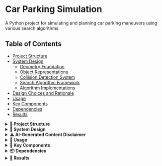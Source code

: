 # Car Parking Simulation

A Python project for simulating and planning car parking maneuvers using various search algorithms.

## Table of Contents
- [Project Structure](#project-structure)
- [System Design](#system-design)
  - [Geometry Foundation](#geometry-foundation)
  - [Object Representations](#object-representations)
  - [Collision Detection System](#collision-detection-system)
  - [Search Algorithm Framework](#search-algorithm-framework)
  - [Algorithm Implementations](#algorithm-implementations)
- [Design Choices and Rationale](#design-choices-and-rationale)
- [Usage](#usage)
- [Key Components](#key-components)
- [Dependencies](#dependencies)
- [Results](#results)

<details>
<summary><strong>📁 Project Structure</strong></summary>

```
car_project/
├── src/
│   ├── __init__.py          # Main package exports
│   ├── core/                # Core data structures and utilities
│   │   ├── __init__.py
│   │   ├── action.py        # Action definitions (straight, rotate)
│   │   ├── car.py           # Car geometry and kinematics
│   │   ├── direction.py     # Direction enum (LEFT, RIGHT)
│   │   ├── node.py          # Search node for algorithms
│   │   ├── parking_space.py # Parking space definition
│   │   ├── path.py          # Path representation (straight/arc segments)
│   │   └── point.py         # 2D point geometry
│   ├── algorithms/          # Parking algorithms
│   │   ├── __init__.py
│   │   ├── bfs_base.py      # Base class for parking search
│   │   ├── bfs_parking.py   # BFS parking planner
│   │   ├── bidir_bfs_parking.py # Bidirectional BFS parking
│   │   ├── heuristic.py     # Heuristic functions
│   │   └── parallel_parking.py # Parallel parking algorithm
│   ├── tests/               # Test files
│   │   ├── __init__.py
│   │   ├── bfs_test.py      # BFS algorithm tests
│   │   ├── bfs_reference_test.py # Reference BFS tests
│   │   ├── heuristic_bidir_test.py # Bidirectional heuristic tests
│   │   └── heuristic_test.py # Heuristic function tests
│   └── utils/               # Utility functions
│       ├── __init__.py
│       └── plot_utils.py    # Plotting utilities
├── car_env/                 # Python virtual environment
└── README.md               # This file
```
</details>

<details>
<summary><strong>🔧 System Design</strong></summary>

### Geometry Foundation

The system is built upon a geometric foundation that abstracts 2D space and motion:

**Point Class**: The fundamental abstraction representing a 2D vector with geometric operations:
- `angle()`: Returns the angle of the vector from the origin
- `rotate(angle)`: Rotates the point around the origin by a given angle
- `norm()`: Returns the Euclidean norm (magnitude) of the vector
- Standard vector operations: addition, subtraction, scalar multiplication

**PathPart Abstraction**: An abstract base class representing geometric path segments that can be:
- **StraightPart**: A straight line segment between two points
- **ArcPart**: A circular arc parameterized by center point, radius, start angle, and sweep angle

All PathPart implementations provide:
- `intersects(other)`: Determines if two path segments intersect
- `draw(ax)`: Renders the path segment on a matplotlib Axes object

**Path Class**: A composite structure containing an ordered sequence of PathPart objects, representing complete trajectories.

### Object Representations

#### Car System

**CarSpecs**: Immutable physical specifications of a vehicle:
- `length`: Total vehicle length in meters
- `width`: Vehicle width in meters  
- `rear_axle`: Distance from rear to rear axle in meters
- `minimum_turning_radius`: Minimum radius the vehicle can turn in meters

**CarState**: Complete pose description of a car at any moment:
- `specs`: Reference to the CarSpecs object
- `orientation`: Current heading angle in radians
- `center`: Position of the car's geometric center as a Point

The car is abstractly represented as a rectangle with four corner points, computed from the center, orientation, and specifications.

**Motion Primitives**: CarState provides two fundamental motion operations:
- `straight(distance)`: Moves the car forward/backward by a specified distance
- `rotate(angle, radius, direction)`: Rotates the car around a specified radius in the given direction

Both methods return a new CarState and optionally update a Path object if provided. More abstractly, an Action object can be applied using `apply_action(action)`, which encapsulates either straight or rotate operations.

#### Parking Space Representation

Parking spaces are modeled as collections of line segments forming boundaries:

**ParkingSpace Components**:
- `start`: Reference point for the parking space
- `width`: Width of the parking space
- `length`: Length of the parking space
- `baseline_left/right`: Extension distances beyond the parking space on left/right sides
- `road_width`: Width of the road adjacent to the parking space

The parking space consists of multiple curb segments:
- Bottom curb (parking space boundary)
- Side curbs (left and right boundaries)
- Top curb (road boundary)
- Extended baseline segments

*[Image placeholder: Parking space diagram showing curb segments and dimensions]*

### Collision Detection System

The system implements a two-tier collision detection approach:

**Static Collision Detection**: Checks if the car's rectangular representation intersects with any parking space curb segments in its current position.

**Dynamic Collision Detection**: Traces the complete paths taken by all four corners of the car during a motion primitive and checks for intersections with curb segments along the entire trajectory.

**Collision Handling**: When applying actions, if a ParkingSpace is provided and either static or dynamic collision is detected, a `CollisionException` is raised, preventing the invalid motion.

**Limitation**: The current implementation only checks corner trajectories. Edge segments between corners are not explicitly checked for collisions, which could theoretically miss some edge-curb intersections.

### Search Algorithm Framework

#### State Space Discretization

Although the physical world is continuous, the search operates on a discretized state space:
- Car positions are quantized to a grid resolution
- Orientations are quantized to discrete angle steps
- States are hashed for efficient storage and lookup in hash tables

#### Action Parameterization

**Rotation Actions**: Parameterized by:
- `radius`: Turning radius (using logarithmic scale for efficient coverage)
- `direction`: LEFT or RIGHT
- `angle`: Rotation magnitude in radians

**Straight Actions**: Parameterized by:
- `magnitude`: Distance to travel (positive/negative for forward/backward)

#### Node Expansion Strategy

**Pruning Mechanisms**:
1. **Collision-based pruning**: If a motion intersects curbs, further expansion in that direction is terminated
2. **Distance-based pruning**: States beyond a threshold distance (1.5x the initial distance to goal) are pruned to focus search on relevant areas

**State Management**: 
- Visited states are stored in a hash set for O(1) lookup
- Frontier states are maintained in appropriate data structures (queue for BFS, priority queue for A*)

### Algorithm Implementations

#### Base Framework

**`_ParkingSearchBase`**: Abstract base class implementing the core search infrastructure:
- State hashing and discretization
- Goal state checking
- Path reconstruction
- Common search utilities

#### Breadth-First Search (BFS)

**Configuration Parameters**:
- `step_resolution`: Distance step size for straight motions
- `step_angle_resolution`: Angle step size for rotations  
- `max_straight`: Maximum straight-line distance
- `max_radius`: Maximum turning radius
- `max_radius_count`: Number of radius values to try
- `depth`: Maximum search depth limit
- `max_turn_sweep`: Maximum rotation angle per action
- `max_dist_ratio`: Distance pruning threshold (1.5x initial distance)

**Algorithm**: Standard BFS with depth limiting and collision-aware expansion.

**Example Usage**:
```python
from src import CarSpecs, CarState, ParkingSpace, BFSParking, ExpansionConfig, Point

specs = CarSpecs(length=5, width=2, rear_axle=1, minimum_turning_radius=7)
start = CarState(specs, 0.0, Point(-10, 2))
goal = CarState(specs, 0.0, Point(0, -2))
parking = ParkingSpace(Point(-5, 0), width=4, length=10)

config = ExpansionConfig(
    step_resolution=2.0,
    step_angle_resolution=np.deg2rad(10),
    max_straight=8.0,
    depth=4
)

planner = BFSParking(start, [goal], parking, expansion_config=config)
path, actions = planner.search()
```

#### Heuristic BFS (A* Algorithm)

**Priority Queue Strategy**: Nodes are expanded based on heuristic priority rather than FIFO order, significantly improving search efficiency.

**Heuristic Functions Tested**:

1. **Goal Distance**: Simple Euclidean distance to goal center
2. **Line Distance**: Perpendicular distance from car's midline to goal center, weighted with rear axle distance
3. **Curb Distance**: Minimum distance from car's long sides to target curb point
4. **Top Curb Distance**: Distance from car sides to the road boundary (entry point)
5. **Hybrid Heuristic**: Combines line distance (for far distances) with curb distance (for close distances), using a threshold of 5 meters

**Performance Impact**: Heuristic-guided search dramatically reduces expansion count by focusing on promising directions.

**Example**:
```python
from src.algorithms.heuristic import distance_from_curb

config = ExpansionConfig(
    step_resolution=2.0,
    depth=4,
    heuristic=distance_from_curb  # Use curb-based heuristic
)
```

#### Bidirectional BFS

**Core Insight**: Exiting a parking space is computationally easier than entering it, making bidirectional search highly effective.

**Implementation**: 
- **Forward Search**: From start state toward goal (often with no heuristic)
- **Reverse Search**: From goal state toward start (using top curb distance heuristic)
- **Meet-in-the-Middle**: Searches meet at an intermediate state, then paths are reconstructed

**Configuration Strategy**:
- Forward expansion: Lower depth (2-3), no heuristic for broad exploration
- Reverse expansion: Higher depth (3-4), top curb distance heuristic for focused search

**Example**:
```python
from src import BidirBFSParking

# Forward config: broad exploration
cfg_start = ExpansionConfig(depth=2, heuristic=None)

# Reverse config: focused search  
cfg_goal = ExpansionConfig(depth=3, heuristic=distance_from_top_curb)

planner = BidirBFSParking(
    start_state=start,
    goal_states=[goal], 
    parking_space=parking,
    config_start=cfg_start,
    config_goal=cfg_goal
)
```

</details>

<details>
<summary><strong>⚠️ AI-Generated Content Disclaimer</strong></summary>

⚠️ **DISCLAIMER**: The next two sections are bluntly AI-generated. 
I think it's still worth a read if you are interested.

### Performance Optimizations

**Road Boundary Addition**: Including the top curb segment (road boundary) significantly improves search performance by providing better spatial constraints.

**Grid Resolution Impact**: 
- Too coarse grids can cause reconstruction failures in bidirectional search
- Fine grids improve accuracy but increase computational cost
- Optimal resolution balances accuracy with performance

**Heuristic Selection**: Different heuristics perform better for different scenarios:
- Line distance works well for long-range navigation
- Curb distance excels for precise parking maneuvers
- Hybrid approaches provide robust performance across scenarios

## Design Choices and Rationale

### Geometric Abstraction Decisions

**PathPart Hierarchy**:
- **Choice**: Used abstract base class with StraightPart and ArcPart implementations
- **Rationale**: This design allows for extensibility (future path types like splines) while providing a unified interface for intersection testing and visualization. The abstraction enables polymorphic behavior without complex type checking.

**Rectangle Car Representation**:
- **Choice**: Represented cars as rectangles rather than more complex shapes
- **Rationale**: Balances computational efficiency with sufficient accuracy for parking scenarios. While real cars have curved edges, the rectangular approximation captures the essential geometric constraints for collision detection and path planning.

### State Management Architecture

**Immutable CarSpecs**:
- **Choice**: Made CarSpecs immutable using `@dataclass(frozen=True)`
- **Rationale**: Vehicle specifications don't change during operation, and immutability prevents accidental modifications and enables safe sharing across multiple CarState instances.

**Functional State Updates**:
- **Choice**: Motion primitives return new CarState instances rather than modifying existing ones
- **Rationale**: Enables easy state history tracking, simplifies debugging, and prevents side effects that could corrupt search state. This functional approach aligns well with the search algorithm's need to explore multiple state trajectories.

**Action Abstraction**:
- **Choice**: Created Action class to encapsulate motion primitives
- **Rationale**: Provides a uniform interface for both straight and rotate operations, enables action reversal for bidirectional search, and makes the search algorithm independent of specific motion implementations.

### Collision Detection Strategy

**Two-Tier Collision Detection**:
- **Choice**: Implemented both static and dynamic collision checking
- **Rationale**: Static detection catches immediate collisions, while dynamic detection prevents invalid trajectories. This dual approach ensures safety without excessive computational overhead.

**Corner-Only Trajectory Checking**:
- **Choice**: Only check corner trajectories for dynamic collision detection
- **Rationale**: While theoretically incomplete, this approach captures the vast majority of collision scenarios with significantly reduced computational complexity. The trade-off between completeness and performance was deemed acceptable for this application.

**Exception-Based Collision Handling**:
- **Choice**: Raise CollisionException rather than returning boolean collision status
- **Rationale**: Forces explicit handling of collision scenarios and prevents silent failures. This design choice makes collision handling more robust and debuggable.

### Search Algorithm Design

**Discretization Strategy**:
- **Choice**: Discretize continuous state space using grid resolution and angle quantization
- **Rationale**: Enables finite search spaces and efficient state hashing. While this introduces approximation error, the resolution can be tuned to balance accuracy with computational feasibility.

**Logarithmic Radius Sampling**:
- **Choice**: Use geometric progression for turning radius values
- **Rationale**: Provides better coverage of the radius space with fewer samples. Small radius changes have larger effects on trajectory than large radius changes, making logarithmic sampling more efficient than linear sampling.

**Hash-Based State Storage**:
- **Choice**: Use hash tables for visited state tracking
- **Rationale**: Provides O(1) average case lookup and insertion, essential for handling large search spaces efficiently. The discretization enables reliable hashing of continuous state values.

### Algorithm Selection Rationale

**BFS as Foundation**:
- **Choice**: Started with breadth-first search as the base algorithm
- **Rationale**: BFS guarantees optimality (shortest path) and provides a clear baseline for performance comparison. Its simplicity makes it easier to debug and extend.

**Heuristic Integration**:
- **Choice**: Added heuristic guidance while maintaining depth limiting
- **Rationale**: Heuristics dramatically improve search efficiency without sacrificing the safety guarantees of depth limiting. The combination provides the benefits of A* with additional safety constraints.

**Bidirectional Search**:
- **Choice**: Implemented bidirectional BFS as the final approach
- **Rationale**: Leverages the asymmetric difficulty of entering vs. exiting parking spaces. The "meet-in-the-middle" approach reduces the effective search depth and often finds solutions faster than unidirectional search.

### Configuration Management

**ExpansionConfig Pattern**:
- **Choice**: Centralized configuration in ExpansionConfig dataclass
- **Rationale**: Provides a clean interface for algorithm parameterization, enables easy experimentation with different parameter combinations, and separates configuration from algorithm logic.

**Separate Forward/Reverse Configs**:
- **Choice**: Allow different configurations for bidirectional search directions
- **Rationale**: Enables optimization of each search direction based on its specific characteristics. Forward search benefits from broad exploration, while reverse search benefits from focused heuristics.

### Performance Optimization Decisions

**Road Boundary Inclusion**:
- **Choice**: Include top curb segment in parking space representation
- **Rationale**: Provides additional spatial constraints that guide search more effectively. This simple addition significantly improves search performance without major architectural changes.

**Distance-Based Pruning**:
- **Choice**: Prune states beyond 1.5x initial goal distance
- **Rationale**: Focuses search on relevant areas while maintaining a reasonable safety margin. This heuristic pruning reduces search space without sacrificing solution quality in most cases.

**Grid Resolution Tuning**:
- **Choice**: Make grid resolution configurable rather than fixed
- **Rationale**: Different scenarios require different accuracy levels. Fine grids improve solution quality but increase computation time, while coarse grids are faster but may miss solutions in complex scenarios.

</details>

<details>
<summary><strong>🚀 Usage</strong></summary>

### Basic Import

```python
from src import CarSpecs, CarState, ParkingSpace, BFSParking, ExpansionConfig, Point
import numpy as np

# Create car specifications
specs = CarSpecs(length=4.5, width=1.8, rear_axle=1.0, minimum_turning_radius=5.0)

# Create car state
start_state = CarState(specs=specs, orientation=0.0, center=Point(0, 0))
goal_state = CarState(specs=specs, orientation=0.0, center=Point(10, 0))

# Create parking space
parking = ParkingSpace(start=Point(10, 5), width=2.5, length=5.0)

# Configure the planner
expansion_config = ExpansionConfig(
    step_resolution=2.0,
    step_angle_resolution=np.deg2rad(10),
    max_radius=100.0,
    max_radius_count=5,
    max_straight=8.0,
    depth=4,
)

# Create planner and search
planner = BFSParking(
    start_state=start_state,
    goal_states=[goal_state],
    parking_space=parking,
    expansion_config=expansion_config,
    grid_resolution=2.0,
    angle_resolution=np.deg2rad(10),
)
result = planner.search()
if result:
    path, actions = result
```

### Running Tests

```bash
# Run a specific test (recommended for this structure):
python -m src.tests.bfs_test
```

</details>

<details>
<summary><strong>🔑 Key Components</strong></summary>

### Core Modules
- **Car**: Handles car geometry, kinematics, and collision detection
- **ParkingSpace**: Defines parking space boundaries and constraints
- **Path**: Represents car trajectories as sequences of straight and arc segments
- **Action**: Defines motion primitives (straight movement, rotation)

### Algorithms
- **BFSParking**: Breadth-first search parking planner
- **BidirBFSParking**: Bidirectional BFS for improved performance
- **ParallelParking**: Specialized algorithm for parallel parking scenarios

### Heuristics
- **distance_from_curb**: Distance-based heuristic for parking accuracy
- **line_distance**: Line-based heuristic for path planning
- **line_then_curb**: Hybrid heuristic combining multiple approaches

</details>

<details>
<summary><strong>📦 Dependencies</strong></summary>

- numpy
- matplotlib

</details>

<details>
<summary><strong>🏁 Results</strong></summary>

*[Results section to be added later]*

</details>